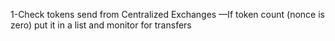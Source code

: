 1-Check tokens send from Centralized Exchanges —If token count (nonce is zero) put it in a list and monitor for transfers
